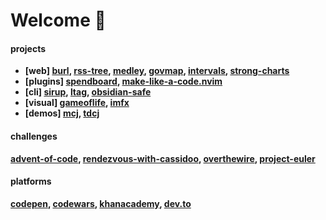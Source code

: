 # Welcome 🦥

#### projects

- __[web] [burl](https://github.com/mebble/burl/), [rss-tree](https://github.com/mebble/rss-tree), [medley](https://github.com/mebble/medley), [govmap](https://github.com/mebble/govmap), [intervals](https://github.com/mebble/intervals), [strong-charts](https://github.com/mebble/strong-charts)__
- __[plugins] [spendboard](https://github.com/mebble/spendboard), [make-like-a-code.nvim](https://github.com/mebble/make-like-a-code.nvim)__
- __[cli] [sirup](https://github.com/mebble/sirup), [ltag](https://github.com/mebble/ltag/), [obsidian-safe](https://github.com/mebble/obsidian-safe)__
- __[visual] [gameoflife](https://github.com/mebble/gameoflife), [imfx](https://github.com/mebble/imfx)__
- __[demos] [mcj](https://github.com/mebble/mcj), [tdcj](https://github.com/mebble/tdcj)__

#### challenges

__[advent-of-code](https://github.com/mebble/advent-of-code), [rendezvous-with-cassidoo](https://github.com/mebble/rendezvous-with-cassidoo), [overthewire](https://github.com/mebble/overthewire), [project-euler](https://github.com/mebble/project-euler)__

#### platforms

__[codepen](https://codepen.io/mebble), [codewars](https://www.codewars.com/users/mebble/), [khanacademy](https://www.khanacademy.org/profile/mebble), [dev.to](https://dev.to/mebble)__
